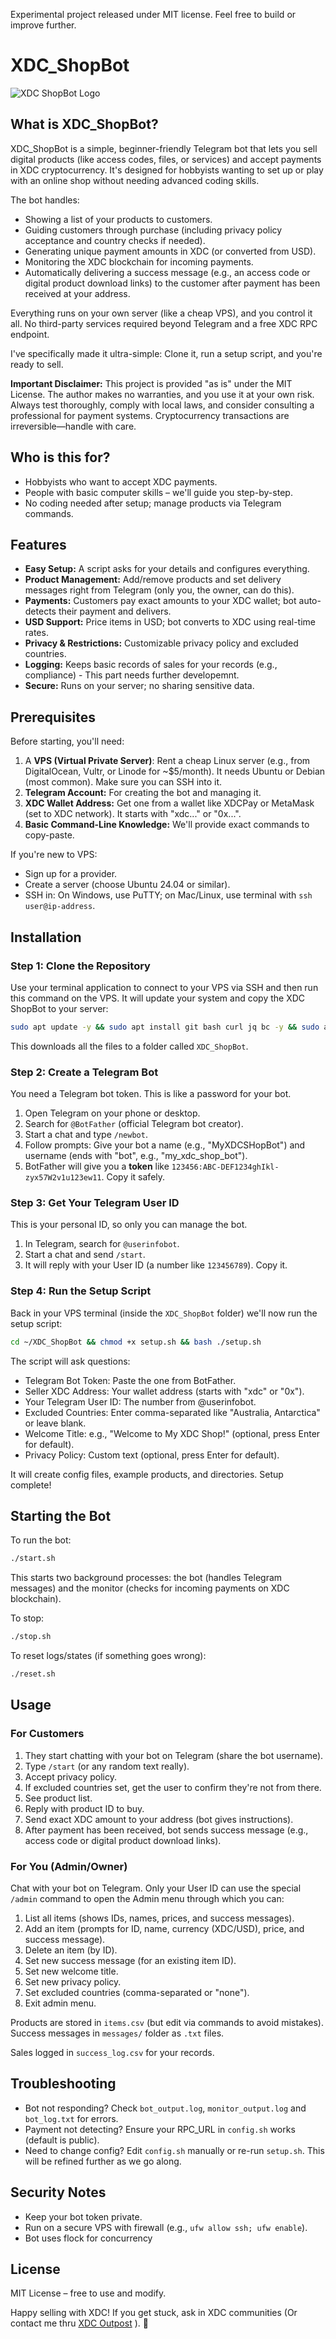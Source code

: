 Experimental project released under MIT license. Feel free to build or improve further.

# XDC_ShopBot

![XDC ShopBot Logo](XDC_ShopBot.jpg)

## What is XDC_ShopBot?

XDC_ShopBot is a simple, beginner-friendly Telegram bot that lets you sell digital products (like access codes, files, or services) and accept payments in XDC cryptocurrency. It's designed for hobbyists wanting to set up or play with an online shop without needing advanced coding skills. 

The bot handles:
- Showing a list of your products to customers.
- Guiding customers through purchase (including privacy policy acceptance and country checks if needed).
- Generating unique payment amounts in XDC (or converted from USD).
- Monitoring the XDC blockchain for incoming payments.
- Automatically delivering a success message (e.g., an access code or digital product download links) to the customer after payment has been received at your address.

Everything runs on your own server (like a cheap VPS), and you control it all. No third-party services required beyond Telegram and a free XDC RPC endpoint.

I've specifically made it ultra-simple: Clone it, run a setup script, and you're ready to sell.

**Important Disclaimer:** This project is provided "as is" under the MIT License. The author makes no warranties, and you use it at your own risk. Always test thoroughly, comply with local laws, and consider consulting a professional for payment systems. Cryptocurrency transactions are irreversible—handle with care.

## Who is this for?
- Hobbyists who want to accept XDC payments.
- People with basic computer skills – we'll guide you step-by-step.
- No coding needed after setup; manage products via Telegram commands.

## Features
- **Easy Setup:** A script asks for your details and configures everything.
- **Product Management:** Add/remove products and set delivery messages right from Telegram (only you, the owner, can do this).
- **Payments:** Customers pay exact amounts to your XDC wallet; bot auto-detects their payment and delivers.
- **USD Support:** Price items in USD; bot converts to XDC using real-time rates.
- **Privacy & Restrictions:** Customizable privacy policy and excluded countries.
- **Logging:** Keeps basic records of sales for your records (e.g., compliance) - This part needs further developemnt.
- **Secure:** Runs on your server; no sharing sensitive data.

## Prerequisites
Before starting, you'll need:
1. A **VPS (Virtual Private Server)**: Rent a cheap Linux server (e.g., from DigitalOcean, Vultr, or Linode for ~$5/month). It needs Ubuntu or Debian (most common). Make sure you can SSH into it.
2. **Telegram Account:** For creating the bot and managing it.
3. **XDC Wallet Address:** Get one from a wallet like XDCPay or MetaMask (set to XDC network). It starts with "xdc..." or "0x...".
4. **Basic Command-Line Knowledge:** We'll provide exact commands to copy-paste.

If you're new to VPS:
- Sign up for a provider.
- Create a server (choose Ubuntu 24.04 or similar).
- SSH in: On Windows, use PuTTY; on Mac/Linux, use terminal with `ssh user@ip-address`.

## Installation

### Step 1: Clone the Repository
Use your terminal application to connect to your VPS via SSH and then run this command on the VPS. It will update your system and copy the XDC ShopBot to your server:

```bash
sudo apt update -y && sudo apt install git bash curl jq bc -y && sudo apt autoremove -y && git clone https://github.com/s4njk4n/XDC_ShopBot.git && cd ~/XDC_ShopBot
```

This downloads all the files to a folder called `XDC_ShopBot`.

### Step 2: Create a Telegram Bot
You need a Telegram bot token. This is like a password for your bot.

1. Open Telegram on your phone or desktop.
2. Search for `@BotFather` (official Telegram bot creator).
3. Start a chat and type `/newbot`.
4. Follow prompts: Give your bot a name (e.g., "MyXDCSHopBot") and username (ends with "bot", e.g., "my_xdc_shop_bot").
5. BotFather will give you a **token** like `123456:ABC-DEF1234ghIkl-zyx57W2v1u123ew11`. Copy it safely.

### Step 3: Get Your Telegram User ID
This is your personal ID, so only you can manage the bot.

1. In Telegram, search for `@userinfobot`.
2. Start a chat and send `/start`.
3. It will reply with your User ID (a number like `123456789`). Copy it.

### Step 4: Run the Setup Script
Back in your VPS terminal (inside the `XDC_ShopBot` folder) we'll now run the setup script:

```bash
cd ~/XDC_ShopBot && chmod +x setup.sh && bash ./setup.sh
```

The script will ask questions:
- Telegram Bot Token: Paste the one from BotFather.
- Seller XDC Address: Your wallet address (starts with "xdc" or "0x").
- Your Telegram User ID: The number from @userinfobot.
- Excluded Countries: Enter comma-separated like "Australia, Antarctica" or leave blank.
- Welcome Title: e.g., "Welcome to My XDC Shop!" (optional, press Enter for default).
- Privacy Policy: Custom text (optional, press Enter for default).

It will create config files, example products, and directories. Setup complete!

## Starting the Bot
To run the bot:

```bash
./start.sh
```

This starts two background processes: the bot (handles Telegram messages) and the monitor (checks for incoming payments on XDC blockchain).

To stop:

```bash
./stop.sh
```

To reset logs/states (if something goes wrong):

```bash
./reset.sh
```

## Usage

### For Customers
1. They start chatting with your bot on Telegram (share the bot username).
2. Type `/start` (or any random text really).
3. Accept privacy policy.
4. If excluded countries set, get the user to confirm they're not from there.
5. See product list.
6. Reply with product ID to buy.
7. Send exact XDC amount to your address (bot gives instructions).
8. After payment has been received, bot sends success message (e.g., access code or digital product download links).

### For You (Admin/Owner)
Chat with your bot on Telegram. Only your User ID can use the special `/admin` command to open the Admin menu through which you can:

1. List all items (shows IDs, names, prices, and success messages).
2. Add an item (prompts for ID, name, currency (XDC/USD), price, and success message).
3. Delete an item (by ID).
4. Set new success message (for an existing item ID).
5. Set new welcome title.
6. Set new privacy policy.
7. Set excluded countries (comma-separated or "none").
0. Exit admin menu.

Products are stored in `items.csv` (but edit via commands to avoid mistakes). Success messages in `messages/` folder as `.txt` files.

Sales logged in `success_log.csv` for your records.

## Troubleshooting
- Bot not responding? Check `bot_output.log`, `monitor_output.log` and `bot_log.txt` for errors.
- Payment not detecting? Ensure your RPC_URL in `config.sh` works (default is public).
- Need to change config? Edit `config.sh` manually or re-run `setup.sh`. This will be refined further as we go along.

## Security Notes
- Keep your bot token private.
- Run on a secure VPS with firewall (e.g., `ufw allow ssh; ufw enable`).
- Bot uses flock for concurrency

## License
MIT License – free to use and modify.

Happy selling with XDC! If you get stuck, ask in XDC communities (Or contact me thru [XDC Outpost](https://s4njk4n.github.io/XDCOutpost/)  ). 🚀
